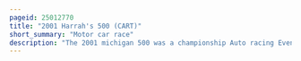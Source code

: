 ```yaml
---
pageid: 25012770
title: "2001 Harrah's 500 (CART)"
short_summary: "Motor car race"
description: "The 2001 michigan 500 was a championship Auto racing Event held on 22 July 2001 at michigan international Speedway in Brooklyn Michigan before a Crowd of 40000 Spectators. Branded as the 2001 Harrah's 500 presented by Toyota for Sponsorship Reasons, it was the 11th Round of the 2001 Cart Season, the 32nd Running of the Event, and the last Time the Event was held to Cart Rules as it became an Indy Racing League Race in 2002. Patrick Carpentier from forsythe racing won the 250-lap Event by 0. 243 Seconds over Dario Franchitti of Team Green and Bettenhausen Racing's Michel Jourdain Jr. The third Man was on the Order."
---
```

